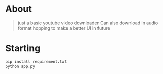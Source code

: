# About
>just a basic youtube video downloader
>Can also download in audio format
>hopping to make a better UI in future

# Starting
```python
pip install requirement.txt
python app.py
```